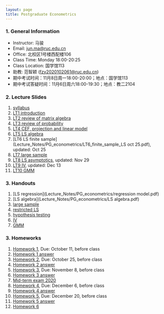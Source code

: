 ```yaml
---
layout: page
title: Postgraduate Econometrics
---
```


### 1. General Information
* Instructor: ⻢骏
* Email: jun.ma@ruc.edu.cn
* Office: 北校区1号楼⻄配楼106
* Class Time: Monday 18:00-20:25
* Class Location: 国学馆113
* 助教: 范智颖 (fzy2020102061@ruc.edu.cn)
* 期中考试时间：11月8日周一18:00-20:00；地点：国学馆113
* 期中考试答疑时间：11月6日周六18:00-19:30；地点：教二2104

### 2. Lecture Slides
1. [syllabus](Lecture_Notes/PG_econometrics/g_syllabus.pdf)
2. [LT1 introduction](Lecture_Notes/PG_econometrics/LT_1_Introduction.pdf)
3. [LT2 review of matrix algebra](Lecture_Notes/PG_econometrics/LT2_Matrix_Algebra.pdf)
4. [LT3 review of probability](Lecture_Notes/PG_econometrics/LT3_probability.pdf)
5. [LT4 CEF, projection and linear model](Lecture_Notes/PG_econometrics/LT4_CEF_2.pdf)
6. [LT5 LS algebra](Lecture_Notes/PG_econometrics/LT5_Algebra_of_LS.pdf)
7. [LT6 LS finite sample](Lecture_Notes/PG_econometrics/LT6_finite_sample_LS oct 25.pdf), updated: Oct 25
8. [LT7 large sample](Lecture_Notes/PG_econometrics/LT7_large_sample.pdf)
9. [LT8 LS asymptotics](Lecture_Notes/PG_econometrics/LT8_Asymptotic_LS_nov29.pdf), updated: Nov 29
10. [LT9 IV](Lecture_Notes/PG_econometrics/LT9_IV_dec13.pdf), updated: Dec 13
11. [LT10 GMM](Lecture_Notes/PG_econometrics/LT10_GMM.pdf)

### 3. Handouts
1. [LS regression](Lecture_Notes/PG_econometrics/regression model.pdf)
2. [LS algebra](Lecture_Notes/PG_econometrics/LS algebra.pdf)
3. [large sample](Lecture_Notes/PG_econometrics/Large_Sample.pdf)
4. [restricted LS](Lecture_Notes/PG_econometrics/Restricted_LS.pdf)
5. [hypothesis testing](Lecture_Notes/PG_econometrics/Hypothesis_Testing.pdf)
6. [IV](Lecture_Notes/PG_econometrics/IV.pdf)
7. [GMM](Lecture_Notes/PG_econometrics/GMM.pdf)

### 3. Homeworks
1. [Homework 1](Homeworks/PG_econometrics/HW1.pdf), Due: October 11, before class
2. [Homework 1 answer](Homeworks/PG_econometrics/HW1_answer.pdf)
3. [Homework 2](Homeworks/PG_econometrics/HW2.pdf), Due: October 25, before class
4. [Homework 2 answer](Homeworks/PG_econometrics/HW2_answer.pdf)
5. [Homework 3](Homeworks/PG_econometrics/HW3.pdf), Due: November 8, before class
6. [Homework 3 answer](Homeworks/PG_econometrics/HW3_answer.pdf)
7. [Mid-term exam 2020](Homeworks/PG_econometrics/Midterm_adv_2020.pdf)
8. [Homework 4](Homeworks/PG_econometrics/HW4.pdf), Due: December 6, before class
9. [Homework 4 answer](Homeworks/PG_econometrics/HW4_answer.pdf)
10. [Homework 5](Homeworks/PG_econometrics/HW5.pdf), Due: December 20, before class
11. [Homework 5 answer](Homeworks/PG_econometrics/HW5_answer.pdf)
12. [Homework 6](Homeworks/PG_econometrics/HW6.pdf)
